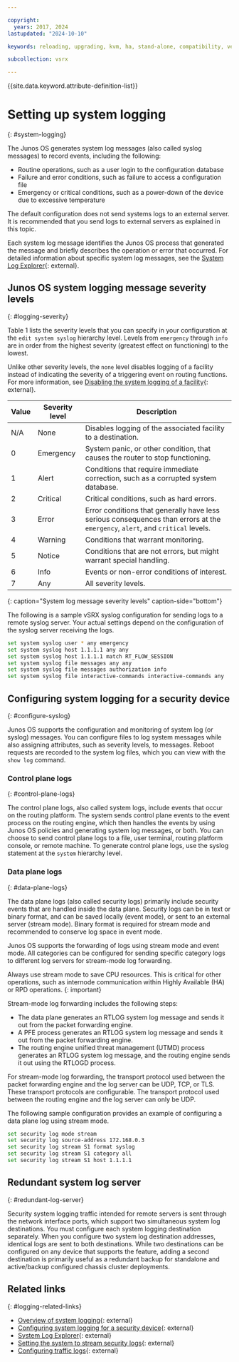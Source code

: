 ```yaml
---

copyright:
  years: 2017, 2024
lastupdated: "2024-10-10"

keywords: reloading, upgrading, kvm, ha, stand-alone, compatibility, versions

subcollection: vsrx

---
```


{{site.data.keyword.attribute-definition-list}}

# Setting up system logging
{: #system-logging}

The Junos OS generates system log messages (also called syslog messages) to record events, including the following:

*	Routine operations, such as a user login to the configuration database
*	Failure and error conditions, such as failure to access a configuration file
*	Emergency or critical conditions, such as a power-down of the device due to excessive temperature

The default configuration does not send systems logs to an external server. It is recommended that you send logs to external servers as explained in this topic.

Each system log message identifies the Junos OS process that generated the message and briefly describes the operation or error that occurred. For detailed information about specific system log messages, see the [System Log Explorer](https://apps.juniper.net/syslog-explorer/){: external}.

## Junos OS system logging message severity levels
{: #logging-severity}

Table 1 lists the severity levels that you can specify in your configuration at the `edit system syslog` hierarchy level. Levels from `emergency` through `info` are in order from the highest severity (greatest effect on functioning) to the lowest.

Unlike other severity levels, the `none` level disables logging of a facility instead of indicating the severity of a triggering event on routing functions. For more information, see [Disabling the system logging of a facility](https://www.juniper.net/documentation/us/en/software/junos/network-mgmt/topics/topic-map/system-logging-on-a-single-chassis-system.html#id-disabling-the-system-logging-of-a-facility){: external}.

| Value	| Severity level | Description |
| ------------- | ------------- | ------------- |
| N/A	| None | Disables logging of the associated facility to a destination. |
| 0	| Emergency	| System panic, or other condition, that causes the router to stop functioning. |
| 1	| Alert	| Conditions that require immediate correction, such as a corrupted system database. |
| 2	| Critical	| Critical conditions, such as hard errors. |
| 3	| Error	| Error conditions that generally have less serious consequences than errors at the `emergency`, `alert`, and `critical` levels. |
| 4	| Warning	| Conditions that warrant monitoring. |
| 5	| Notice	| Conditions that are not errors, but might warrant special handling. |
| 6	| Info	| Events or non-error conditions of interest. |
| 7	| Any	| All severity levels. |
{: caption="System log message severity levels" caption-side="bottom"}

The following is a sample vSRX syslog configuration for sending logs to a remote syslog server. Your actual settings depend on the configuration of the syslog server receiving the logs.

```sh
set system syslog user * any emergency
set system syslog host 1.1.1.1 any any
set system syslog host 1.1.1.1 match RT_FLOW_SESSION
set system syslog file messages any any
set system syslog file messages authorization info
set system syslog file interactive-commands interactive-commands any
```

## Configuring system logging for a security device
{: #configure-syslog}

Junos OS supports the configuration and monitoring of system log (or syslog) messages. You can configure files to log system messages while also assigning attributes, such as severity levels, to messages. Reboot requests are recorded to the system log files, which you can view with the `show log` command.

### Control plane logs
{: #control-plane-logs}

The control plane logs, also called system logs, include events that occur on the routing platform. The system sends control plane events to the event process on the routing engine, which then handles the events by using Junos OS policies and generating system log messages, or both. You can choose to send control plane logs to a file, user terminal, routing platform console, or remote machine. To generate control plane logs, use the syslog statement at the `system` hierarchy level.

### Data plane logs
{: #data-plane-logs}

The data plane logs (also called security logs) primarily include security events that are handled inside the data plane. Security logs can be in text or binary format, and can be saved locally (event mode), or sent to an external server (stream mode). Binary format is required for stream mode and recommended to conserve log space in event mode.

Junos OS supports the forwarding of logs using stream mode and event mode. All categories can be configured for sending specific category logs to different log servers for stream-mode log forwarding.

Always use stream mode to save CPU resources. This is critical for other operations, such as internode communication within Highly Available (HA) or RPD operations.
{: important}

Stream-mode log forwarding includes the following steps:

*	The data plane generates an RTLOG system log message and sends it out from the packet forwarding engine.
*	A PFE process generates an RTLOG system log message and sends it out from the packet forwarding engine.
*	The routing engine unified threat management (UTMD) process generates an RTLOG system log message, and the routing engine sends it out using the RTLOGD process.

For stream-mode log forwarding, the transport protocol used between the packet forwarding engine and the log server can be UDP, TCP, or TLS. These transport protocols are configurable. The transport protocol used between the routing engine and the log server can only be UDP.

The following sample configuration provides an example of configuring a data plane log using stream mode.

```sh
set security log mode stream
set security log source-address 172.168.0.3
set security log stream S1 format syslog
set security log stream S1 category all
set security log stream S1 host 1.1.1.1
```

## Redundant system log server
{: #redundant-log-server}

Security system logging traffic intended for remote servers is sent through the network interface ports, which support two simultaneous system log destinations. You must configure each system logging destination separately. When you configure two system log destination addresses, identical logs are sent to both destinations. While two destinations can be configured on any device that supports the feature, adding a second destination is primarily useful as a redundant backup for standalone and active/backup configured chassis cluster deployments.

## Related links
{: #logging-related-links}

* [Overview of system logging](https://www.juniper.net/documentation/us/en/software/junos/network-mgmt/topics/topic-map/system-logging.html){: external}
* [Configuring system logging for a security device](https://www.juniper.net/documentation/us/en/software/junos/network-mgmt/topics/topic-map/system-logging-for-a-security-device.html){: external}
* [System Log Explorer](https://apps.juniper.net/syslog-explorer/){: external}
* [Setting the system to stream security logs](https://www.juniper.net/documentation/us/en/software/junos/network-mgmt/topics/topic-map/system-logging-for-a-security-device.html#id-understanding-stream-logging-for-security-devices){: external}
* [Configuring traffic logs](https://supportportal.juniper.net/s/article/SRX-Getting-Started-Configure-Traffic-Logging-Security-Policy-Logs-for-SRX-Branch-Devices?language=en_US){: external}
